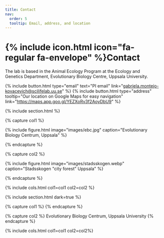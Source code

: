 ```yaml
---
title: Contact
nav:
  order: 5
  tooltip: Email, address, and location
---
```


# {% include icon.html icon="fa-regular fa-envelope" %}Contact

The lab is based in the Animal Ecology Program at the Ecology and Genetics Department, Evolutionary Biology Centre, Uppsala University.

{%
  include button.html
  type="email"
  text="PI email"
  link="gabriela.montejo-kovacevich@scilifelab.uu.se"
%}
{%
  include button.html
  type="address"
  tooltip="Our location on Google Maps for easy navigation"
  link="https://maps.app.goo.gl/YEZXoRv3f2AoyDbU9"
%}


{% include section.html %}

{% capture col1 %}

{%
  include figure.html
  image="images/ebc.jpg"
  caption="Evolutionary Biology Centrum, Uppsala"
%}

{% endcapture %}

{% capture col2 %}

{%
  include figure.html
  image="images/stadsskogen.webp"
  caption="Stadsskogen "city forest" Uppsala"
%}

{% endcapture %}

{% include cols.html col1=col1 col2=col2 %}

{% include section.html dark=true %}

{% capture col1 %}
{% endcapture %}

{% capture col2 %}
Evolutionary Biology Centrum, Uppsala University
{% endcapture %}


{% include cols.html col1=col1 col2=col2%}
